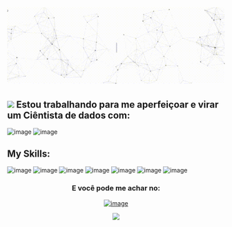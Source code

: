 <h1 align="center">
  <img src="https://github.com/EvertonMutti/Evertonmutti/raw/main/Contents/Header - Everton Mutti.gif" alt="Oi, eu sou o Everton">
</h1>

<h2><img src="https://emojis.slackmojis.com/emojis/images/1621024394/39092/cat-roll.gif?1621024394" width="28"> Estou trabalhando para me aperfeiçoar e virar um Ciêntista de dados com:</h2>

![image](https://user-images.githubusercontent.com/84800212/170879176-b88d62f5-333f-4421-8321-7eb9fcdd855f.png)
![image](https://user-images.githubusercontent.com/84800212/170879189-e0967b5b-72ca-4fd9-919a-cd9ab29b0100.png)


<h2>
  My Skills:
</h2>

![image](https://user-images.githubusercontent.com/84800212/170879346-d37ce4db-84e0-4b68-9fa6-a32dcb53b4cf.png)
![image](https://user-images.githubusercontent.com/84800212/170879353-7d208c7f-45d3-4ba3-aa4b-94b7e9bfb528.png)
![image](https://user-images.githubusercontent.com/84800212/170879357-ad72281f-b689-4421-9c5c-874745650c27.png)
![image](https://user-images.githubusercontent.com/84800212/170879365-15dab68f-eefb-43ef-a574-e23e6bbfb377.png)
![image](https://user-images.githubusercontent.com/84800212/170879382-42f544d9-02b1-4d03-ad1b-f400e48ee3d5.png)
![image](https://user-images.githubusercontent.com/84800212/170879176-b88d62f5-333f-4421-8321-7eb9fcdd855f.png)
![image](https://user-images.githubusercontent.com/84800212/170879189-e0967b5b-72ca-4fd9-919a-cd9ab29b0100.png)



 <!-- [![card](https://github-readme-stats.vercel.app/api?username=EvertonMutti&theme=default)](https://github.com/EvertonMutti/)
<br> -->
<div align = "center">
  
<h3> E você pode me achar no: </h3> 
  
[![image](https://user-images.githubusercontent.com/84800212/170803250-ef28db2a-0d73-47a0-886e-e32505358d33.png)](https://www.linkedin.com/in/evertonmutti/)
  
</div>
  



<div align="center">
   <img src="https://github.com/EvertonMutti/Evertonmutti/raw/main/Contents/The Witcher 3- Wild Hunt Main.gif"
</div>
